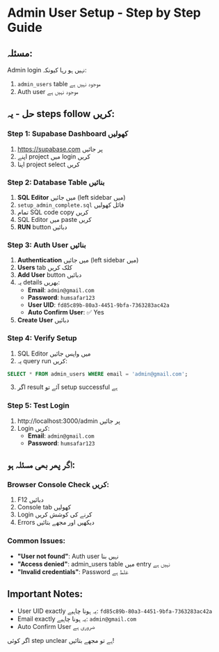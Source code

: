 # Admin User Setup - Step by Step Guide

## مسئلہ:
Admin login نہیں ہو رہا کیونکہ:
1. `admin_users` table موجود نہیں ہے
2. Auth user موجود نہیں ہے

## حل - یہ steps follow کریں:

### Step 1: Supabase Dashboard کھولیں
1. https://supabase.com پر جائیں
2. اپنے project میں login کریں
3. اپنا project select کریں

### Step 2: Database Table بنائیں
1. **SQL Editor** میں جائیں (left sidebar میں)
2. `setup_admin_complete.sql` فائل کھولیں
3. تمام SQL code copy کریں
4. SQL Editor میں paste کریں
5. **RUN** button دبائیں

### Step 3: Auth User بنائیں
1. **Authentication** میں جائیں (left sidebar میں)
2. **Users** tab کلک کریں
3. **Add User** button دبائیں
4. یہ details بھریں:
   - **Email**: `admin@gmail.com`
   - **Password**: `humsafar123`
   - **User UID**: `fd85c89b-80a3-4451-9bfa-7363283ac42a`
   - **Auto Confirm User**: ✅ Yes
5. **Create User** دبائیں

### Step 4: Verify Setup
1. SQL Editor میں واپس جائیں
2. یہ query run کریں:
```sql
SELECT * FROM admin_users WHERE email = 'admin@gmail.com';
```
3. اگر result آئے تو setup successful ہے

### Step 5: Test Login
1. http://localhost:3000/admin پر جائیں
2. Login کریں:
   - **Email**: `admin@gmail.com`
   - **Password**: `humsafar123`

## اگر پھر بھی مسئلہ ہو:

### Browser Console Check کریں:
1. F12 دبائیں
2. Console tab کھولیں
3. Login کرنے کی کوشش کریں
4. Errors دیکھیں اور مجھے بتائیں

### Common Issues:
- **"User not found"**: Auth user نہیں بنا
- **"Access denied"**: admin_users table میں entry نہیں ہے
- **"Invalid credentials"**: Password غلط ہے

## Important Notes:
- User UID exactly یہ ہونا چاہیے: `fd85c89b-80a3-4451-9bfa-7363283ac42a`
- Email exactly یہ ہونا چاہیے: `admin@gmail.com`
- Auto Confirm User ضروری ہے

اگر کوئی step unclear ہے تو مجھے بتائیں!